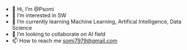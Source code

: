 - 👋 Hi, I’m @Psomi
- 👀 I’m interested in SW
- 🌱 I’m currently learning Machine Learning, Artifical Intelligence, Data Science
- 💞️ I’m looking to collaborate on AI field
- 📫 How to reach me somi7979@gmail.com

<!---
Psomi/Psomi is a ✨ special ✨ repository because its `README.md` (this file) appears on your GitHub profile.
You can click the Preview link to take a look at your changes.
--->
